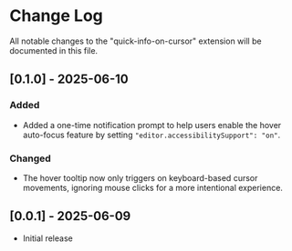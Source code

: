# Change Log

All notable changes to the "quick-info-on-cursor" extension will be documented in this file.

## [0.1.0] - 2025-06-10

### Added

- Added a one-time notification prompt to help users enable the hover auto-focus feature by setting `"editor.accessibilitySupport": "on"`.

### Changed

- The hover tooltip now only triggers on keyboard-based cursor movements, ignoring mouse clicks for a more intentional experience.

## [0.0.1] - 2025-06-09

- Initial release
